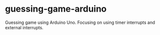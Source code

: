 # guessing-game-arduino
Guessing game using Arduino Uno. Focusing on using timer interrupts and external interrupts.

